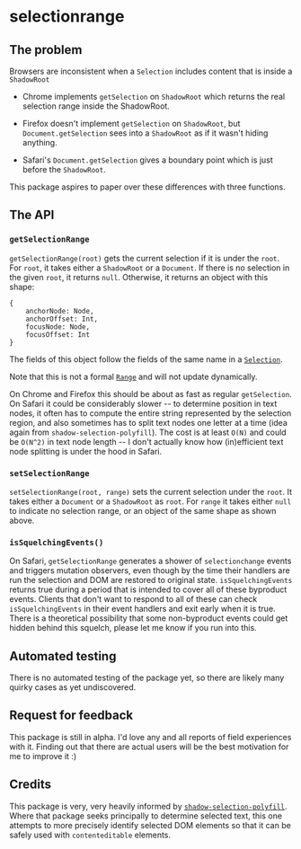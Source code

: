 # selectionrange

## The problem

Browsers are inconsistent when a `Selection` includes content that is inside a
`ShadowRoot`

* Chrome implements `getSelection` on `ShadowRoot` which returns the real selection range inside the ShadowRoot.

* Firefox doesn't implement `getSelection` on `ShadowRoot`, but `Document.getSelection` sees into a `ShadowRoot` as if it wasn't hiding anything.

* Safari's `Document.getSelection` gives a boundary point which is just before the `ShadowRoot`.

This package aspires to paper over these differences with three functions.

## The API

### `getSelectionRange`

`getSelectionRange(root)` gets the current selection if it is under the
`root`.  For `root`, it takes either a `ShadowRoot` or a `Document`.  If there
is no selection in the given `root`, it returns `null`.  Otherwise, it returns
an object with this shape:

```
{
    anchorNode: Node,
    anchorOffset: Int,
    focusNode: Node,
    focusOffset: Int
} 
```

The fields of this object follow the fields of the same name in a [`Selection`](https://developer.mozilla.org/en-US/docs/Web/API/Selection).

Note that this is not a formal [`Range`](https://developer.mozilla.org/en-US/docs/Web/API/Range) and will not update dynamically.

On Chrome and Firefox this should be about as fast as regular `getSelection`.  On Safari it could be considerably slower -- to determine position in text nodes, it often has to compute the entire string represented by the selection region, and also sometimes has to split text nodes one letter at a time (idea again from `shadow-selection-polyfill`).  The cost is at least `O(N)` and could be `O(N^2)` in text node length -- I don't actually know how (in)efficient text node splitting is under the hood in Safari.

### `setSelectionRange`

`setSelectionRange(root, range)` sets the current selection under the `root`.  It takes either a `Document` or a `ShadowRoot` as `root`.  For `range` it takes either `null` to indicate no selection range, or an object of the same shape as shown above.

### `isSquelchingEvents()`

On Safari, `getSelectionRange` generates a shower of `selectionchange` events and triggers mutation observers, even though by the time their handlers are run the selection and DOM are restored to original state.  `isSquelchingEvents` returns true during a period that is intended to cover all of these byproduct events.  Clients that don't want to respond to all of these can check `isSquelchingEvents` in their event handlers and exit early when it is true.  There is a theoretical possibility that some non-byproduct events could get hidden behind this squelch, please let me know if you run into this.

## Automated testing

There is no automated testing of the package yet, so there are likely many quirky cases as yet undiscovered.

## Request for feedback

This package is still in alpha.  I'd love any and all reports of field experiences with it.  Finding out that there are actual users will be the best motivation for me to improve it :)

## Credits

This package is very, very heavily informed by
[`shadow-selection-polyfill`](https://github.com/GoogleChromeLabs/shadow-selection-polyfill).
 Where that package seeks principally to determine selected text, this one
attempts to more precisely identify selected DOM elements so that it can be
safely used with `contenteditable` elements. 
